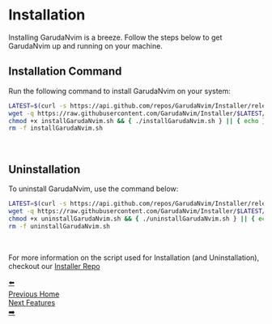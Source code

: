 <div>
    <h1><span class="th-color h-font"><b>Installation</b></span></h1>    
</div>

Installing GarudaNvim is a breeze. Follow the steps below to get GarudaNvim up and running on your machine.

## <span class="sh-font tsh-color">Installation Command</span>

Run the following command to install GarudaNvim on your system:

```sh
LATEST=$(curl -s https://api.github.com/repos/GarudaNvim/Installer/releases/latest | grep '"tag_name"' | cut -d '"' -f 4)
wget -q https://raw.githubusercontent.com/GarudaNvim/Installer/$LATEST/installGarudaNvim.sh
chmod +x installGarudaNvim.sh && { ./installGarudaNvim.sh } || { echo }
rm -f installGarudaNvim.sh
```

</br>

## <span class="sh-font tsh-color">Uninstallation</span>

To uninstall GarudaNvim, use the command below:

```sh
LATEST=$(curl -s https://api.github.com/repos/GarudaNvim/Installer/releases/latest | grep '"tag_name"' | cut -d '"' -f 4)
wget -q https://raw.githubusercontent.com/GarudaNvim/Installer/$LATEST/uninstallGarudaNvim.sh
chmod +x uninstallGarudaNvim.sh && { ./uninstallGarudaNvim.sh } || { echo }
rm -f uninstallGarudaNvim.sh
```
</br>

For more information on the script used for Installation (and Uninstallation), checkout our [Installer Repo](https://github.com/GarudaNvim/Installer)

<div class="navigation">
    <a href="/" class="nav-link">
        <div class="nav-content">
            <span class="arrow">⬅️</span>
            <div class="nav-text left">
                <span class="label">Previous</span>
                <span class="page-name">Home</span>
            </div>
        </div>
    </a>
    <a href="/features" class="nav-link">
        <div class="nav-content">
            <div class="nav-text right">
                <span class="label">Next</span>
                <span class="page-name">Features</span>
            </div>
            <span class="arrow">➡️</span>
        </div>
    </a>
</div>
